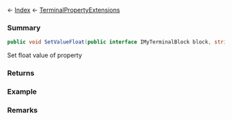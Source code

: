 ← [Index](Api-Index) ← [TerminalPropertyExtensions](Sandbox.ModAPI.Interfaces.TerminalPropertyExtensions)

### Summary

```csharp
public void SetValueFloat(public interface IMyTerminalBlock block, string propertyId, float value)
```

Set float value of property

### Returns

### Example

### Remarks

